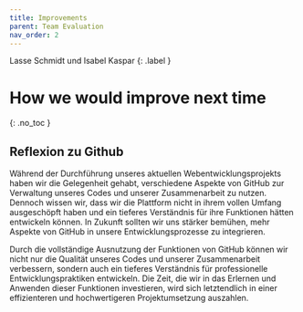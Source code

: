 ```yaml
---
title: Improvements
parent: Team Evaluation
nav_order: 2
---
```


Lasse Schmidt und Isabel Kaspar
{: .label }

# How we would improve next time
{: .no_toc }

## Reflexion zu Github

Während der Durchführung unseres aktuellen Webentwicklungsprojekts haben wir die Gelegenheit gehabt, verschiedene Aspekte von GitHub zur Verwaltung unseres Codes und unserer Zusammenarbeit zu nutzen. Dennoch wissen wir, dass wir die Plattform nicht in ihrem vollen Umfang ausgeschöpft haben und ein tieferes Verständnis für ihre Funktionen hätten entwickeln können. In Zukunft sollten wir uns stärker bemühen, mehr Aspekte von GitHub in unsere Entwicklungsprozesse zu integrieren. 

Durch die vollständige Ausnutzung der Funktionen von GitHub können wir nicht nur die Qualität unseres Codes und unserer Zusammenarbeit verbessern, sondern auch ein tieferes Verständnis für professionelle Entwicklungspraktiken entwickeln. Die Zeit, die wir in das Erlernen und Anwenden dieser Funktionen investieren, wird sich letztendlich in einer effizienteren und hochwertigeren Projektumsetzung auszahlen.